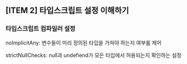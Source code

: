 ## [ITEM 2] 타입스크립트 설정 이해하기

### 타입스크립트 컴파일러 설정

noImplicitAny: 변수들이 미리 정의된 타입을 가져야 하는지 여부를 제어

strictNullChecks: null과 undefiend가 모든 타입에서 허용되는지 확인하는 설정

